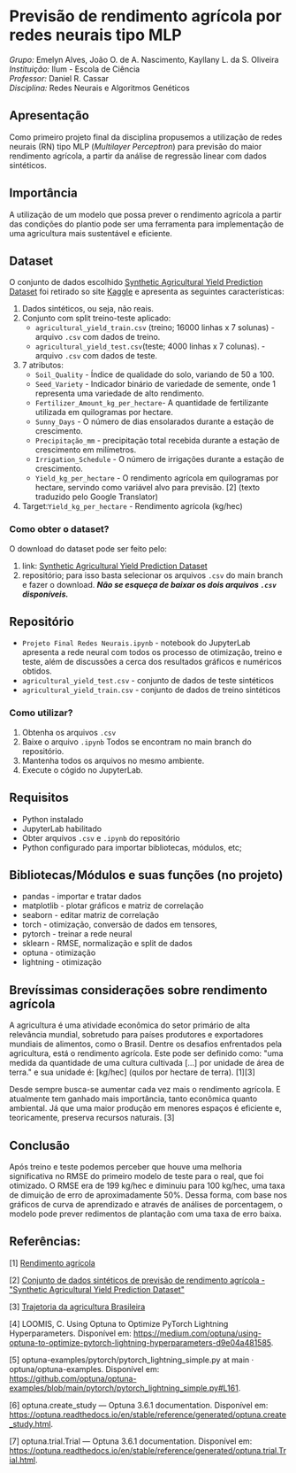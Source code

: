 # Previsão de rendimento agrícola por redes neurais tipo MLP
*Grupo:* Emelyn Alves, João O. de A. Nascimento, Kayllany L. da S. Oliveira
<br>
*Instituição:* Ilum - Escola de Ciência 
<br>
*Professor:* Daniel R. Cassar
<br>
*Disciplina:* Redes Neurais e Algoritmos Genéticos

## Apresentação 
Como primeiro projeto final da disciplina propusemos a utilização de redes neurais (RN) tipo MLP (*Multilayer Perceptron*) para previsão do maior rendimento agrícola, a partir da análise de regressão linear com dados sintéticos.

## Importância
A utilização de um modelo que possa prever o rendimento agrícola a partir das condições do plantio pode ser uma ferramenta para implementação de uma agricultura mais sustentável e eficiente.  

## Dataset
O conjunto de dados escolhido [Synthetic Agricultural Yield Prediction Dataset](https://www.kaggle.com/datasets/blueloki/synthetic-agricultural-yield-prediction-dataset/data) foi retirado so site [Kaggle](https://www.kaggle.com/) e apresenta as seguintes características: 

1. Dados sintéticos, ou seja, não reais.
2. Conjunto com split treino-teste aplicado:
   * `agricultural_yield_train.csv` (treino; 16000 linhas x 7 solunas) - arquivo `.csv` com dados de treino. 
   * `agricultural_yield_test.csv`(teste; 4000 linhas x 7 colunas). - arquivo `.csv` com dados de teste. 
3. 7 atributos:
   * `Soil_Quality` - Índice de qualidade do solo, variando de 50 a 100.
   * `Seed_Variety` -  Indicador binário de variedade de semente, onde 1 representa uma variedade de alto rendimento.
   * `Fertilizer_Amount_kg_per_hectare`- A quantidade de fertilizante utilizada em quilogramas por hectare.
   * `Sunny_Days` - O número de dias ensolarados durante a estação de crescimento.
   * `Precipitação_mm` - precipitação total recebida durante a estação de crescimento em milímetros.
   * `Irrigation_Schedule` - O número de irrigações durante a estação de crescimento.
   * `Yield_kg_per_hectare` - O rendimento agrícola em quilogramas por hectare, servindo como variável alvo para previsão. [2] (texto traduzido pelo Google Translator)
4. Target:`Yield_kg_per_hectare` - Rendimento agrícola (kg/hec)

### Como obter o dataset? 
O download do dataset pode ser feito pelo:
1. link: [Synthetic Agricultural Yield Prediction Dataset](https://www.kaggle.com/datasets/blueloki/synthetic-agricultural-yield-prediction-dataset/data)
2. repositório; para isso basta selecionar os arquivos `.csv` do main branch e fazer o download.
***Não se esqueça de baixar os dois arquivos `.csv` disponíveis.***

## Repositório
* `Projeto Final Redes Neurais.ipynb` - notebook do JupyterLab apresenta a rede neural com todos os processo de otimização, treino e teste, além de discussões a cerca dos resultados gráficos e numéricos obtidos. 
* `agricultural_yield_test.csv` - conjunto de dados de teste sintéticos 
* `agricultural_yield_train.csv` - conjunto de dados de treino sintéticos

### Como utilizar? 
1. Obtenha os arquivos `.csv` 
2. Baixe o arquivo `.ipynb`
Todos se encontram no main branch do repositório.
3. Mantenha todos os arquivos no mesmo ambiente.
4. Execute o cógido no JupyterLab.

## Requisitos 
* Python instalado
* JupyterLab habilitado
* Obter arquivos `.csv` e `.ipynb` do repositório 
* Python configurado para importar bibliotecas, módulos, etc;

## Bibliotecas/Módulos e suas funções (no projeto)
* pandas - importar e tratar dados
* matplotlib - plotar gráficos e matriz de correlação
* seaborn - editar matriz de correlação
* torch - otimização, conversão de dados em tensores, 
* pytorch - treinar a rede neural
* sklearn - RMSE, normalização e split de dados
* optuna - otimização
* lightning - otimização

## Brevíssimas considerações sobre rendimento agrícola
A agricultura é uma atividade econômica do setor primário de alta relevância mundial, sobretudo para países produtores e exportadores mundiais de alimentos, como o Brasil. Dentre os desafios enfrentados pela agricultura, está o rendimento agrícola. Este pode ser definido como: "uma medida da quantidade de uma cultura cultivada [...] por unidade de área de terra."  e sua unidade é: [kg/hec] (quilos por hectare de terra). [1][3]

Desde sempre busca-se aumentar cada vez mais o rendimento agrícola. E atualmente tem ganhado mais importância, tanto econômica quanto ambiental. Já que uma maior produção em menores espaços é eficiente e, teoricamente, preserva recursos naturais. [3]

## Conclusão

Após treino e teste podemos perceber que houve uma melhoria significativa no RMSE do primeiro modelo de teste para o real, que foi otimizado. O RMSE era de 199 kg/hec e diminuiu para 100 kg/hec, uma taxa de dimuição de erro de aproximadamente 50%. 
Dessa forma, com base nos gráficos de curva de aprendizado e através de análises de porcentagem, o modelo pode prever redimentos de plantação com uma taxa de erro baixa. 


## Referências: 
[1] [Rendimento agrícola](https://pt.wikipedia.org/wiki/Rendimento_agr%C3%ADcola#:~:text=Na%20agricultura%2C%20o%20rendimento%20%C3%A9,maneira%20de%20calcular%20os%20rendimentos.)

[2] [Conjunto de dados sintéticos de previsão de rendimento agrícola - "Synthetic Agricultural Yield Prediction Dataset"](https://www.kaggle.com/datasets/blueloki/synthetic-agricultural-yield-prediction-dataset/data)

[3] [Trajetoria da agricultura Brasileira](https://www.embrapa.br/visao/trajetoria-da-agricultura-brasileira)

[4] LOOMIS, C. Using Optuna to Optimize PyTorch Lightning Hyperparameters. Disponível em: <https://medium.com/optuna/using-optuna-to-optimize-pytorch-lightning-hyperparameters-d9e04a481585>.

[5] optuna-examples/pytorch/pytorch_lightning_simple.py at main · optuna/optuna-examples. Disponível em: <https://github.com/optuna/optuna-examples/blob/main/pytorch/pytorch_lightning_simple.py#L161>.

[6] optuna.create_study — Optuna 3.6.1 documentation. Disponível em: <https://optuna.readthedocs.io/en/stable/reference/generated/optuna.create_study.html>.

[7] optuna.trial.Trial — Optuna 3.6.1 documentation. Disponível em: <https://optuna.readthedocs.io/en/stable/reference/generated/optuna.trial.Trial.html>.
